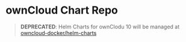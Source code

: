 # ownCloud Chart Repo

> **DEPRECATED**: Helm Charts for ownClodu 10 will be managed at [owncloud-docker/helm-charts](https://github.com/owncloud-docker/helm-charts/)
